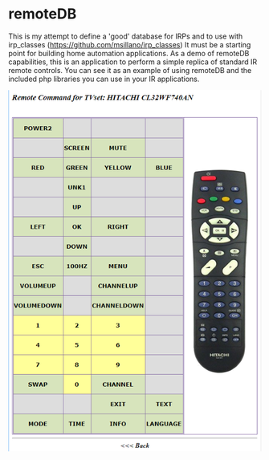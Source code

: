# remoteDB
This is my attempt to define a 'good' database for IRPs and to use with irp_classes (https://github.com/msillano/irp_classes)
It must be a starting point for building home automation applications.
As a demo of remoteDB capabilities, this is an application to perform a simple replica of standard IR remote controls.
You can see it as an example of using remoteDB and the included php libraries you can use in your IR applications.

![Screenshot 2](./documents/remotesDB/screen02.png)
